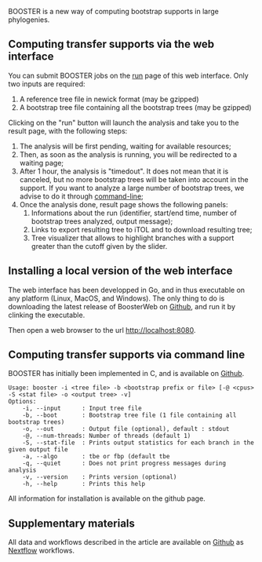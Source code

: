 BOOSTER is a new way of computing bootstrap supports in large phylogenies.

## Computing transfer supports via the web interface

You can submit BOOSTER jobs on the [run](/run) page of this web interface. Only two inputs are required:

1. A reference tree file in newick format (may be gzipped)
2. A bootstrap tree file containing all the bootstrap trees (may be gzipped)

Clicking on the "run" button will launch the analysis and take you to the result page, with the following steps:

1. The analysis will be first pending, waiting for available resources;
2. Then, as soon as the analysis is running, you will be redirected to a waiting page;
3. After 1 hour, the analysis is "timedout". It does not mean that it is canceled, but no more bootstrap trees will be taken into account in the support. If you want to analyze a large number of bootstrap trees, we advise to do it through [command-line](#commandline);
4. Once the analysis done, result page shows the following panels:
    1. Informations about the run (identifier, start/end time, number of bootstrap trees analyzed, output message);
    2. Links to export resulting tree to iTOL and to download resulting tree;
    3. Tree visualizer that allows to highlight branches with a support greater than the cutoff given by the slider.

## Installing a local version of the web interface

The web interface has been developped in Go, and in thus executable on any platform (Linux, MacOS, and Windows).
The only thing to do is downloading the latest release of BoosterWeb on [Github](https://github.com/fredericlemoine/booster-web/releases), and run it by clinking the executable.

Then open a web browser to the url [http://localhost:8080](http://localhost:8080).

## <a name="commandline"></a>Computing transfer supports via command line
BOOSTER has initially been implemented in C, and is available on [Github](https://github.com/nameoftheteam/nameofthetool).

```
Usage: booster -i <tree file> -b <bootstrap prefix or file> [-@ <cpus>  -S <stat file> -o <output tree> -v]
Options:
	-i, --input      : Input tree file
	-b, --boot       : Bootstrap tree file (1 file containing all bootstrap trees)
	-o, --out        : Output file (optional), default : stdout
	-@, --num-threads: Number of threads (default 1)
	-S, --stat-file  : Prints output statistics for each branch in the given output file
	-a, --algo       : tbe or fbp (default tbe
	-q, --quiet      : Does not print progress messages during analysis
	-v, --version    : Prints version (optional)
	-h, --help       : Prints this help
```

All information for installation is available on the github page.


## Supplementary materials
All data and workflows described in the article are available on [Github](https://github.com/evolbioinfo/booster-workflows) as [Nextflow](https://www.nextflow.io/) workflows.
